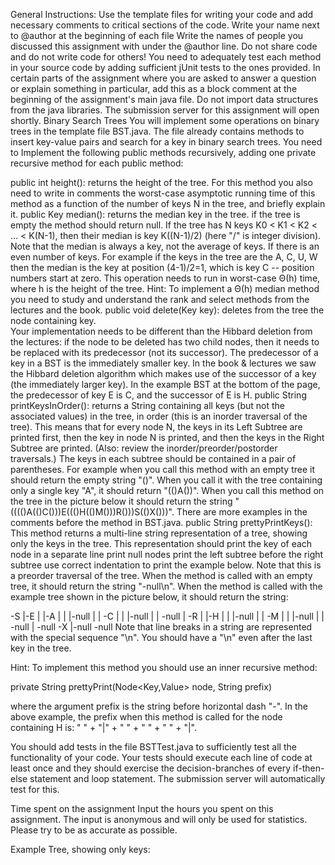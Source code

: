 General Instructions:
Use the template files for writing your code and add necessary comments to critical sections of the code.
Write your name next to @author at the beginning of each file
Write the names of people you discussed this assignment with under the @author line. Do not share code and do not write code for others!
You need to adequately test each method in your source code by adding sufficient jUnit tests to the ones provided.
In certain parts of the assignment where you are asked to answer a question or explain something in particular, add this as a block comment at the beginning of the assignment's main java file.
Do not import data structures from the java libraries.
The submission server for this assignment will open shortly.
Binary Search Trees
You will implement some operations on binary trees in the template file BST.java. The file already contains methods to insert key-value pairs and search for a key in binary search trees. You need to Implement the following public methods recursively, adding one private recursive method for each public method:

public int height(): returns the height of the tree. For this method you also need to write in comments the worst-case asymptotic running time of this method as a function of the number of keys N in the tree, and briefly explain it.
public Key median(): returns the median key in the tree.
if the tree is empty the method should return null.
If the tree has N keys K0 < K1 < K2 < ... < K(N-1), then their median is key K((N-1)/2) (here "/" is integer division). Note that the median is always a key, not the average of keys. If there is an even number of keys. For example if the keys in the tree are the A, C, U, W then the median is the key at position (4-1)/2=1, which is key C -- position numbers start at zero.
This operation needs to run in worst-case Θ(h) time, where h is the height of the tree.
Hint: To implement a Θ(h) median method you need to study and understand the rank and select methods from the lectures  and the book.
public void delete(Key key): deletes from the tree the node containing key.  
Your implementation needs to be different than the Hibbard deletion from the lectures: if the node to be deleted has two child nodes, then it needs to be replaced with its predecessor (not its successor). The predecessor of a key in a BST is the immediately smaller key. In the book & lectures we saw the Hibbard deletion algorithm which makes use of the successor of a key (the immediately larger key). In the example BST at the bottom of the page, the predecessor of key E is C, and the successor of E is H.
public String printKeysInOrder(): returns a String containing all keys (but not the associated values) in the tree, in order (this is an inorder traversal of the tree). This means that for every node N, the keys in its Left Subtree are printed first, then the key in node N is printed, and then the keys in the Right Subtree are printed. (Also: review the inorder/preorder/postorder traversals.) The keys in each subtree should be contained in a pair of parentheses. For example when you call this method with an empty tree it should return the empty string "()". When you call it with the tree containing only a single key "A", it should return "(()A())". When you call this method on the tree in the picture below it should return the string "(((()A(()C()))E((()H(()M()))R()))S(()X()))". There are more examples in the comments before the method in BST.java.
public String prettyPrintKeys(): This method returns a multi-line string representation of a tree, showing only the keys in the tree. This representation should
print the key of each node in a separate line
print null nodes
print the left subtree before the right subtree
use correct indentation to print the example below.
Note that this is a preorder traversal of the tree. When the method is called with an empty tree, it should return the string "-null\n".
When the method is called with the example tree shown in the picture below, it should return the string:

-S
 |-E
 | |-A
 | | |-null
 | |  -C
 | |   |-null
 | |    -null
 |  -R
 |   |-H
 |   | |-null
 |   |  -M
 |   |   |-null
 |   |    -null
 |    -null
  -X
   |-null
    -null
Note that line breaks in a string are represented with the special sequence "\n". You should have a "\n" even after the last key in the tree.

Hint: To implement this method you should use an inner recursive method:

private String prettyPrint(Node<Key,Value> node, String prefix)

where the argument prefix is the string before horizontal dash "-". In the above example, the prefix when this method is called for the node containing H is: " " + "|" + " " + " " + " " + "|".

You should add tests in the file BSTTest.java to sufficiently test all the functionality of your code. Your tests should execute each line of code at least once and they should exercise the decision-branches of every if-then-else statement and loop statement. The submission server will automatically test for this.

Time spent on the assignment
Input the hours you spent on this assignment. The input is anonymous and will only be used for statistics. Please try to be as accurate as possible.

Example Tree, showing only keys:
